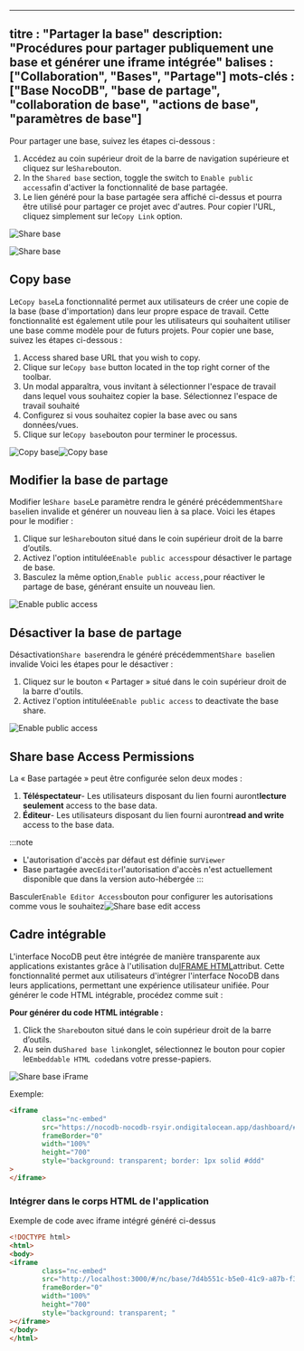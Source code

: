 ***

titre : "Partager la base"
description: "Procédures pour partager publiquement une base et générer une iframe intégrée"
balises : \["Collaboration", "Bases", "Partage"]
mots-clés : \["Base NocoDB", "base de partage", "collaboration de base", "actions de base", "paramètres de base"]
-----------------------------------------------------------------------------------------------------------------

Pour partager une base, suivez les étapes ci-dessous :

1. Accédez au coin supérieur droit de la barre de navigation supérieure et cliquez sur le`Share`bouton.
2. In the `Shared base` section, toggle the switch to `Enable public access`afin d'activer la fonctionnalité de base partagée.
3. Le lien généré pour la base partagée sera affiché ci-dessus et pourra être utilisé pour partager ce projet avec d'autres. Pour copier l'URL, cliquez simplement sur le`Copy Link` option.

![Share base](/img/v2/base/share-base-1.png)

![Share base](/img/v2/base/share-base-2.png)

## Copy base

Le`Copy base`La fonctionnalité permet aux utilisateurs de créer une copie de la base (base d'importation) dans leur propre espace de travail. Cette fonctionnalité est également utile pour les utilisateurs qui souhaitent utiliser une base comme modèle pour de futurs projets. Pour copier une base, suivez les étapes ci-dessous :

1. Access shared base URL that you wish to copy.
2. Clique sur le`Copy base` button located in the top right corner of the toolbar.
3. Un modal apparaîtra, vous invitant à sélectionner l'espace de travail dans lequel vous souhaitez copier la base. Sélectionnez l'espace de travail souhaité
4. Configurez si vous souhaitez copier la base avec ou sans données/vues.
5. Clique sur le`Copy base`bouton pour terminer le processus.

![Copy base](/img/v2/base/share-base-copy-base.png)![Copy base](/img/v2/base/share-base-copy-base-2.png)

## Modifier la base de partage

Modifier le`Share base`Le paramètre rendra le généré précédemment`Share base`lien invalide et générer un nouveau lien à sa place.
Voici les étapes pour le modifier :

1. Clique sur le`Share`bouton situé dans le coin supérieur droit de la barre d’outils.
2. Activez l'option intitulée`Enable public access`pour désactiver le partage de base.
3. Basculez la même option,`Enable public access,`pour réactiver le partage de base, générant ensuite un nouveau lien.

![Enable public access](/img/v2/base/share-base-enable-public-access.png)

## Désactiver la base de partage

Désactivation`Share base`rendra le généré précédemment`Share base`lien invalide
Voici les étapes pour le désactiver :

1. Cliquez sur le bouton « Partager » situé dans le coin supérieur droit de la barre d'outils.
2. Activez l'option intitulée`Enable public access` to deactivate the base share.

![Enable public access](/img/v2/base/share-base-enable-public-access.png)

## Share base Access Permissions

La « Base partagée » peut être configurée selon deux modes :

1. **Téléspectateur**- Les utilisateurs disposant du lien fourni auront**lecture seulement** access to the base data.
2. **Éditeur**- Les utilisateurs disposant du lien fourni auront**read and write** access to the base data.

:::note

* L'autorisation d'accès par défaut est définie sur`Viewer`
* Base partagée avec`Editor`l'autorisation d'accès n'est actuellement disponible que dans la version auto-hébergée
  :::

Basculer`Enable Editor Access`bouton pour configurer les autorisations comme vous le souhaitez![Share base edit access](/img/v2/base/share-base-edit-access.png)

## Cadre intégrable

L'interface NocoDB peut être intégrée de manière transparente aux applications existantes grâce à l'utilisation du[IFRAME HTML](https://developer.mozilla.org/en-US/docs/Web/HTML/Element/iframe)attribut. Cette fonctionnalité permet aux utilisateurs d'intégrer l'interface NocoDB dans leurs applications, permettant une expérience utilisateur unifiée. Pour générer le code HTML intégrable, procédez comme suit :

**Pour générer du code HTML intégrable :**

1. Click the `Share`bouton situé dans le coin supérieur droit de la barre d’outils.
2. Au sein du`Shared base link`onglet, sélectionnez le bouton pour copier le`Embeddable HTML code`dans votre presse-papiers.

![Share base iFrame](/img/v2/base/share-base-iframe.png)

Exemple:

```html
<iframe
        class="nc-embed"
        src="https://nocodb-nocodb-rsyir.ondigitalocean.app/dashboard/#/nc/base/e3bba9df-4fc1-4d11-b7ce-41c4a3ad6810?embed"
        frameBorder="0"
        width="100%"
        height="700"
        style="background: transparent; border: 1px solid #ddd"
>
</iframe>
```

### Intégrer dans le corps HTML de l'application

Exemple de code avec iframe intégré généré ci-dessus

```html
<!DOCTYPE html>
<html>
<body>
<iframe
        class="nc-embed"
        src="http://localhost:3000/#/nc/base/7d4b551c-b5e0-41c9-a87b-f3984c21d2c7?embed"
        frameBorder="0"
        width="100%"
        height="700"
        style="background: transparent; "
></iframe>
</body>
</html>
```

